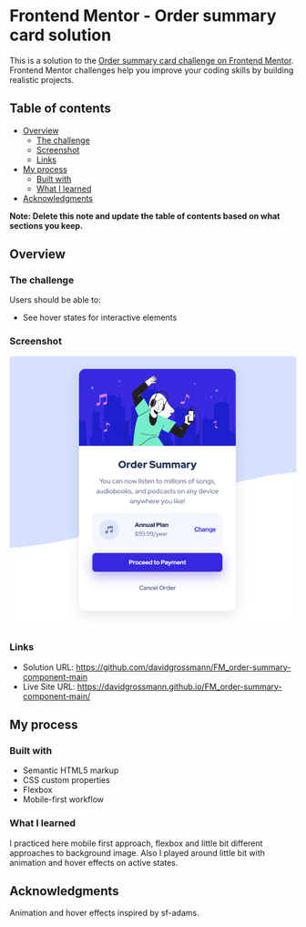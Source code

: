 # Frontend Mentor - Order summary card solution

This is a solution to the [Order summary card challenge on Frontend Mentor](https://www.frontendmentor.io/challenges/order-summary-component-QlPmajDUj). Frontend Mentor challenges help you improve your coding skills by building realistic projects. 

## Table of contents

- [Overview](#overview)
  - [The challenge](#the-challenge)
  - [Screenshot](#screenshot)
  - [Links](#links)
- [My process](#my-process)
  - [Built with](#built-with)
  - [What I learned](#what-i-learned)
- [Acknowledgments](#acknowledgments)

**Note: Delete this note and update the table of contents based on what sections you keep.**

## Overview

### The challenge

Users should be able to:

- See hover states for interactive elements

### Screenshot

![](./screenshot.png)

### Links

- Solution URL: https://github.com/davidgrossmann/FM_order-summary-component-main
- Live Site URL: https://davidgrossmann.github.io/FM_order-summary-component-main/

## My process

### Built with

- Semantic HTML5 markup
- CSS custom properties
- Flexbox
- Mobile-first workflow

### What I learned

I practiced here mobile first approach, flexbox and little bit different approaches to background image. Also I played around little bit with animation and hover effects on active states.  



## Acknowledgments

Animation and hover effects inspired by sf-adams.
